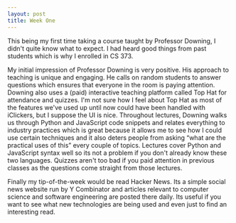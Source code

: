 ```yaml
---
layout: post
title: Week One
---
```


This being my first time taking a course taught by Professor Downing, I didn't quite know what to expect. I had heard good things from past students which is why I enrolled in CS 373.

My initial impression of Professor Downing is very positive. His approach to teaching is unique and engaging. He calls on random students to answer questions which ensures that everyone in the room is paying attention. Downing also uses a (paid) interactive teaching platform called Top Hat for attendance and quizzes. I'm not sure how I feel about Top Hat as most of the features we've used up until now could have been handled with iClickers, but I suppose the UI is nice. Throughout lectures, Downing walks us through Python and JavaScript code snippets and relates everything to industry practices which is great because it allows me to see how I could use certain techniques and it also deters people from asking “what are the practical uses of this” every couple of topics. Lectures cover Python and JavaScript syntax well so its not a problem if you don't already know these two languages. Quizzes aren't too bad if you paid attention in previous classes as the questions come straight from those lectures.

Finally my tip-of-the-week would be read Hacker News. Its a simple social news website run by Y Combinator and articles relevant to computer science and software engineering are posted there daily. Its useful if you want to see what new technologies are being used and even just to find an interesting read.

